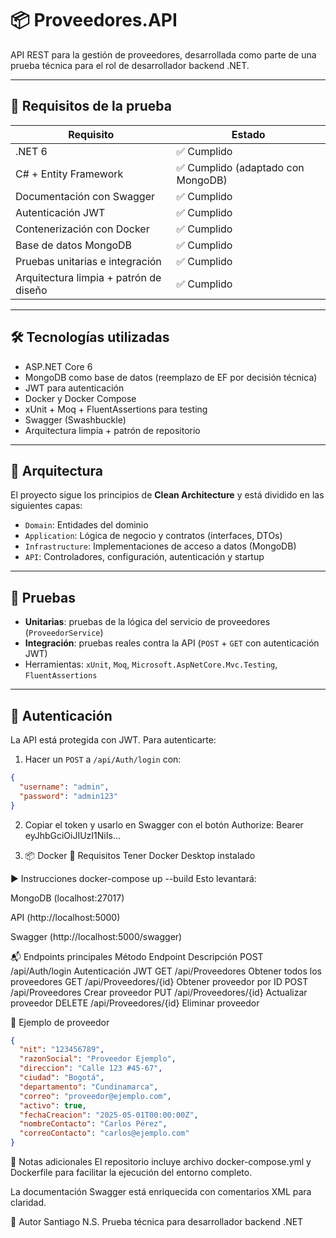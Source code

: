 # 📦 Proveedores.API


API REST para la gestión de proveedores, desarrollada como parte de una prueba técnica para el rol de desarrollador backend .NET.

---

## 📌 Requisitos de la prueba

| Requisito                                 | Estado    |
|-------------------------------------------|-----------|
| .NET 6                                     | ✅ Cumplido |
| C# + Entity Framework                     | ✅ Cumplido (adaptado con MongoDB) |
| Documentación con Swagger                 | ✅ Cumplido |
| Autenticación JWT                         | ✅ Cumplido |
| Contenerización con Docker                | ✅ Cumplido |
| Base de datos MongoDB                     | ✅ Cumplido |
| Pruebas unitarias e integración           | ✅ Cumplido |
| Arquitectura limpia + patrón de diseño    | ✅ Cumplido |

---

## 🛠️ Tecnologías utilizadas

- ASP.NET Core 6
- MongoDB como base de datos (reemplazo de EF por decisión técnica)
- JWT para autenticación
- Docker y Docker Compose
- xUnit + Moq + FluentAssertions para testing
- Swagger (Swashbuckle)
- Arquitectura limpia + patrón de repositorio

---

## 📐 Arquitectura

El proyecto sigue los principios de **Clean Architecture** y está dividido en las siguientes capas:

- `Domain`: Entidades del dominio
- `Application`: Lógica de negocio y contratos (interfaces, DTOs)
- `Infrastructure`: Implementaciones de acceso a datos (MongoDB)
- `API`: Controladores, configuración, autenticación y startup

---

## 🧪 Pruebas

- **Unitarias**: pruebas de la lógica del servicio de proveedores (`ProveedorService`)
- **Integración**: pruebas reales contra la API (`POST` + `GET` con autenticación JWT)
- Herramientas: `xUnit`, `Moq`, `Microsoft.AspNetCore.Mvc.Testing`, `FluentAssertions`

---

## 🔐 Autenticación

La API está protegida con JWT. Para autenticarte:

1. Hacer un `POST` a `/api/Auth/login` con:

```json
{
  "username": "admin",
  "password": "admin123"
}
```

2. Copiar el token y usarlo en Swagger con el botón Authorize:
Bearer eyJhbGciOiJIUzI1NiIs...

3. 📦 Docker
🔧 Requisitos
Tener Docker Desktop instalado

▶️ Instrucciones
docker-compose up --build
Esto levantará:

MongoDB (localhost:27017)

API (http://localhost:5000)

Swagger (http://localhost:5000/swagger)

📬 Endpoints principales
Método	Endpoint	Descripción
POST	/api/Auth/login	Autenticación JWT
GET	/api/Proveedores	Obtener todos los proveedores
GET	/api/Proveedores/{id}	Obtener proveedor por ID
POST	/api/Proveedores	Crear proveedor
PUT	/api/Proveedores/{id}	Actualizar proveedor
DELETE	/api/Proveedores/{id}	Eliminar proveedor

🧾 Ejemplo de proveedor
``` json
{
  "nit": "123456789",
  "razonSocial": "Proveedor Ejemplo",
  "direccion": "Calle 123 #45-67",
  "ciudad": "Bogotá",
  "departamento": "Cundinamarca",
  "correo": "proveedor@ejemplo.com",
  "activo": true,
  "fechaCreacion": "2025-05-01T00:00:00Z",
  "nombreContacto": "Carlos Pérez",
  "correoContacto": "carlos@ejemplo.com"
}
```
🧠 Notas adicionales
El repositorio incluye archivo docker-compose.yml y Dockerfile para facilitar la ejecución del entorno completo.

La documentación Swagger está enriquecida con comentarios XML para claridad.

🚀 Autor
Santiago N.S.
Prueba técnica para desarrollador backend .NET



